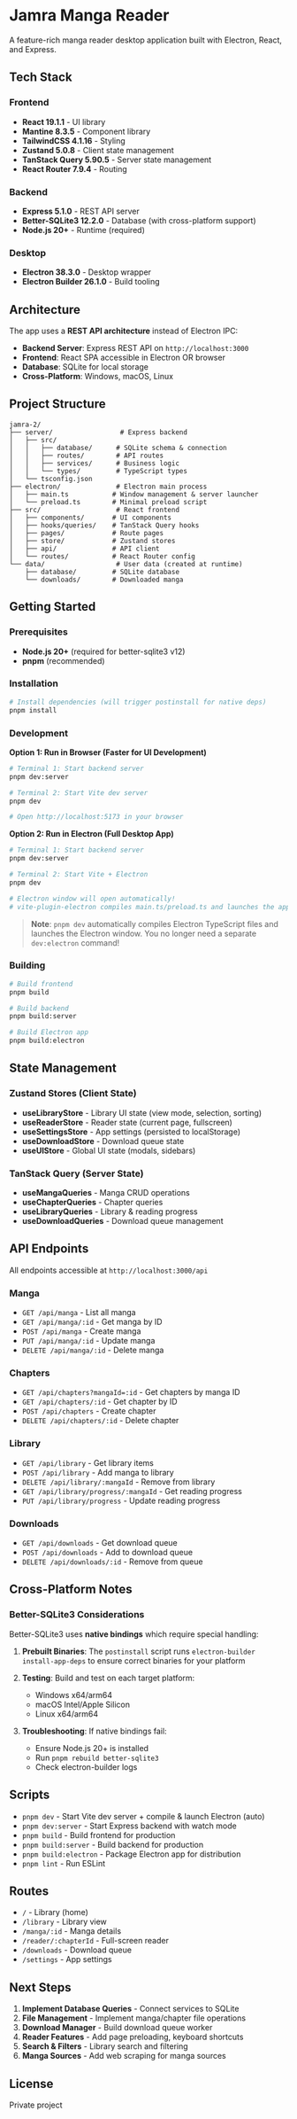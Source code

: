 # Jamra Manga Reader

A feature-rich manga reader desktop application built with Electron, React, and Express.

## Tech Stack

### Frontend
- **React 19.1.1** - UI library
- **Mantine 8.3.5** - Component library
- **TailwindCSS 4.1.16** - Styling
- **Zustand 5.0.8** - Client state management
- **TanStack Query 5.90.5** - Server state management
- **React Router 7.9.4** - Routing

### Backend
- **Express 5.1.0** - REST API server
- **Better-SQLite3 12.2.0** - Database (with cross-platform support)
- **Node.js 20+** - Runtime (required)

### Desktop
- **Electron 38.3.0** - Desktop wrapper
- **Electron Builder 26.1.0** - Build tooling

## Architecture

The app uses a **REST API architecture** instead of Electron IPC:
- **Backend Server**: Express REST API on `http://localhost:3000`
- **Frontend**: React SPA accessible in Electron OR browser
- **Database**: SQLite for local storage
- **Cross-Platform**: Windows, macOS, Linux

## Project Structure

```
jamra-2/
├── server/                 # Express backend
│   ├── src/
│   │   ├── database/      # SQLite schema & connection
│   │   ├── routes/        # API routes
│   │   ├── services/      # Business logic
│   │   └── types/         # TypeScript types
│   └── tsconfig.json
├── electron/              # Electron main process
│   ├── main.ts           # Window management & server launcher
│   └── preload.ts        # Minimal preload script
├── src/                   # React frontend
│   ├── components/       # UI components
│   ├── hooks/queries/    # TanStack Query hooks
│   ├── pages/            # Route pages
│   ├── store/            # Zustand stores
│   ├── api/              # API client
│   └── routes/           # React Router config
└── data/                  # User data (created at runtime)
    ├── database/         # SQLite database
    └── downloads/        # Downloaded manga
```

## Getting Started

### Prerequisites

- **Node.js 20+** (required for better-sqlite3 v12)
- **pnpm** (recommended)

### Installation

```bash
# Install dependencies (will trigger postinstall for native deps)
pnpm install
```

### Development

**Option 1: Run in Browser (Faster for UI Development)**
```bash
# Terminal 1: Start backend server
pnpm dev:server

# Terminal 2: Start Vite dev server
pnpm dev

# Open http://localhost:5173 in your browser
```

**Option 2: Run in Electron (Full Desktop App)**
```bash
# Terminal 1: Start backend server
pnpm dev:server

# Terminal 2: Start Vite + Electron
pnpm dev

# Electron window will open automatically!
# vite-plugin-electron compiles main.ts/preload.ts and launches the app
```

> **Note**: `pnpm dev` automatically compiles Electron TypeScript files and launches the Electron window. You no longer need a separate `dev:electron` command!

### Building

```bash
# Build frontend
pnpm build

# Build backend
pnpm build:server

# Build Electron app
pnpm build:electron
```

## State Management

### Zustand Stores (Client State)
- **useLibraryStore** - Library UI state (view mode, selection, sorting)
- **useReaderStore** - Reader state (current page, fullscreen)
- **useSettingsStore** - App settings (persisted to localStorage)
- **useDownloadStore** - Download queue state
- **useUIStore** - Global UI state (modals, sidebars)

### TanStack Query (Server State)
- **useMangaQueries** - Manga CRUD operations
- **useChapterQueries** - Chapter queries
- **useLibraryQueries** - Library & reading progress
- **useDownloadQueries** - Download queue management

## API Endpoints

All endpoints accessible at `http://localhost:3000/api`

### Manga
- `GET /api/manga` - List all manga
- `GET /api/manga/:id` - Get manga by ID
- `POST /api/manga` - Create manga
- `PUT /api/manga/:id` - Update manga
- `DELETE /api/manga/:id` - Delete manga

### Chapters
- `GET /api/chapters?mangaId=:id` - Get chapters by manga ID
- `GET /api/chapters/:id` - Get chapter by ID
- `POST /api/chapters` - Create chapter
- `DELETE /api/chapters/:id` - Delete chapter

### Library
- `GET /api/library` - Get library items
- `POST /api/library` - Add manga to library
- `DELETE /api/library/:mangaId` - Remove from library
- `GET /api/library/progress/:mangaId` - Get reading progress
- `PUT /api/library/progress` - Update reading progress

### Downloads
- `GET /api/downloads` - Get download queue
- `POST /api/downloads` - Add to download queue
- `DELETE /api/downloads/:id` - Remove from queue

## Cross-Platform Notes

### Better-SQLite3 Considerations

Better-SQLite3 uses **native bindings** which require special handling:

1. **Prebuilt Binaries**: The `postinstall` script runs `electron-builder install-app-deps` to ensure correct binaries for your platform

2. **Testing**: Build and test on each target platform:
   - Windows x64/arm64
   - macOS Intel/Apple Silicon
   - Linux x64/arm64

3. **Troubleshooting**: If native bindings fail:
   - Ensure Node.js 20+ is installed
   - Run `pnpm rebuild better-sqlite3`
   - Check electron-builder logs

## Scripts

- `pnpm dev` - Start Vite dev server + compile & launch Electron (auto)
- `pnpm dev:server` - Start Express backend with watch mode
- `pnpm build` - Build frontend for production
- `pnpm build:server` - Build backend for production
- `pnpm build:electron` - Package Electron app for distribution
- `pnpm lint` - Run ESLint

## Routes

- `/` - Library (home)
- `/library` - Library view
- `/manga/:id` - Manga details
- `/reader/:chapterId` - Full-screen reader
- `/downloads` - Download queue
- `/settings` - App settings

## Next Steps

1. **Implement Database Queries** - Connect services to SQLite
2. **File Management** - Implement manga/chapter file operations
3. **Download Manager** - Build download queue worker
4. **Reader Features** - Add page preloading, keyboard shortcuts
5. **Search & Filters** - Library search and filtering
6. **Manga Sources** - Add web scraping for manga sources

## License

Private project
